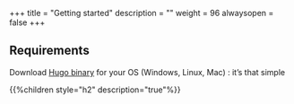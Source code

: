 +++
title = "Getting started"
description = ""
weight = 96
alwaysopen = false
+++

## Requirements

Download [Hugo binary](https://gohugo.io/overview/installing/) for your OS (Windows, Linux, Mac) : it’s that simple

{{%children style="h2" description="true"%}}
